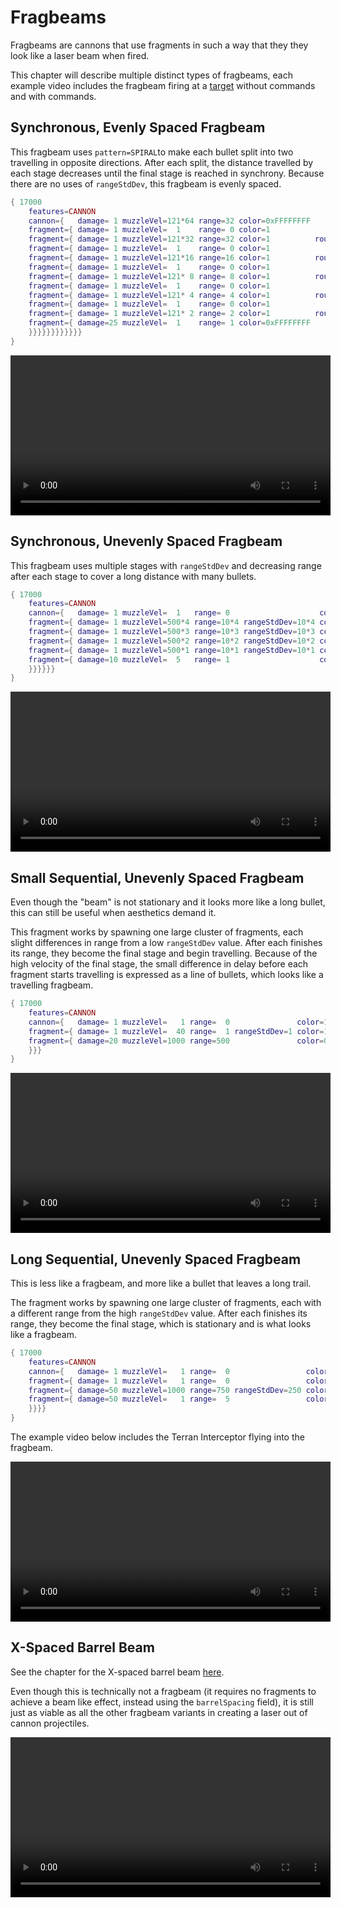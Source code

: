 # Fragbeams

Fragbeams are cannons that use fragments in such a way that they they look like a laser beam when fired.

This chapter will describe multiple distinct types of fragbeams, each example video includes the fragbeam firing at a [target](./further_ship_testing.html?highlight=target#spawning-targets-and-asteroids) without commands and with commands.

## Synchronous, Evenly Spaced Fragbeam

This fragbeam uses `pattern=SPIRAL`to make each bullet split into two travelling in opposite directions. After each split, the distance travelled by each stage decreases until the final stage is reached in synchrony. Because there are no uses of `rangeStdDev`, this fragbeam is evenly spaced.

```lua
{ 17000
    features=CANNON
	cannon={   damage= 1 muzzleVel=121*64 range=32 color=0xFFFFFFFF                                                                    explosive=FINAL|FRAG_NOFLASH roundsPerSec=0.5 recoil=0
	fragment={ damage= 1 muzzleVel=  1    range= 0 color=1                           pattern=ABSOLUTE|       CONSTANT spread=90*pi/180 explosive=FINAL|FRAG_NOFLASH
	fragment={ damage= 1 muzzleVel=121*32 range=32 color=1          roundsPerBurst=2 pattern=ABSOLUTE|SPIRAL          spread=90*pi/180 explosive=FINAL|FRAG_NOFLASH
	fragment={ damage= 1 muzzleVel=  1    range= 0 color=1                           pattern=ABSOLUTE|       CONSTANT spread=90*pi/180 explosive=FINAL|FRAG_NOFLASH
	fragment={ damage= 1 muzzleVel=121*16 range=16 color=1          roundsPerBurst=2 pattern=ABSOLUTE|SPIRAL          spread=90*pi/180 explosive=FINAL|FRAG_NOFLASH
	fragment={ damage= 1 muzzleVel=  1    range= 0 color=1                           pattern=ABSOLUTE|       CONSTANT spread=90*pi/180 explosive=FINAL|FRAG_NOFLASH
	fragment={ damage= 1 muzzleVel=121* 8 range= 8 color=1          roundsPerBurst=2 pattern=ABSOLUTE|SPIRAL          spread=90*pi/180 explosive=FINAL|FRAG_NOFLASH
	fragment={ damage= 1 muzzleVel=  1    range= 0 color=1                           pattern=ABSOLUTE|       CONSTANT spread=90*pi/180 explosive=FINAL|FRAG_NOFLASH
	fragment={ damage= 1 muzzleVel=121* 4 range= 4 color=1          roundsPerBurst=2 pattern=ABSOLUTE|SPIRAL          spread=90*pi/180 explosive=FINAL|FRAG_NOFLASH
	fragment={ damage= 1 muzzleVel=  1    range= 0 color=1                           pattern=ABSOLUTE|       CONSTANT spread=90*pi/180 explosive=FINAL|FRAG_NOFLASH
	fragment={ damage= 1 muzzleVel=121* 2 range= 2 color=1          roundsPerBurst=2 pattern=ABSOLUTE|SPIRAL          spread=90*pi/180 explosive=FINAL|FRAG_NOFLASH
	fragment={ damage=25 muzzleVel=  1    range= 1 color=0xFFFFFFFF                  pattern=ABSOLUTE                                  explosive=      FRAG_NOFLASH
	}}}}}}}}}}}}
}
```

<video height=256 controls>
  <source src="diagrams/fragbeam_1.mp4" type="video/mp4">
  Your browser does not support the video tag.
</video>

## Synchronous, Unevenly Spaced Fragbeam

This fragbeam uses multiple stages with `rangeStdDev` and decreasing range after each stage to cover a long distance with many bullets.

```lua
{ 17000
 	features=CANNON
	cannon={   damage= 1 muzzleVel=  1   range= 0                    color=1                           explosive=FINAL|FRAG_NOFLASH roundsPerSec=4    recoil=0
	fragment={ damage= 1 muzzleVel=500*4 range=10*4 rangeStdDev=10*4 color=1          pattern=ABSOLUTE explosive=FINAL|FRAG_NOFLASH roundsPerBurst=64
	fragment={ damage= 1 muzzleVel=500*3 range=10*3 rangeStdDev=10*3 color=1          pattern=ABSOLUTE explosive=FINAL|FRAG_NOFLASH
	fragment={ damage= 1 muzzleVel=500*2 range=10*2 rangeStdDev=10*2 color=1          pattern=ABSOLUTE explosive=FINAL|FRAG_NOFLASH
	fragment={ damage= 1 muzzleVel=500*1 range=10*1 rangeStdDev=10*1 color=1          pattern=ABSOLUTE explosive=FINAL|FRAG_NOFLASH
	fragment={ damage=10 muzzleVel=  5   range= 1                    color=0x7FFFFFFF pattern=ABSOLUTE explosive=      FRAG_NOFLASH
	}}}}}}
}
```

<video height=256 controls>
  <source src="diagrams/fragbeam_2.mp4" type="video/mp4">
  Your browser does not support the video tag.
</video>

## Small Sequential, Unevenly Spaced Fragbeam

Even though the "beam" is not stationary and it looks more like a long bullet, this can still be useful when aesthetics demand it.

This fragment works by spawning one large cluster of fragments, each slight differences in range from a low `rangeStdDev` value. After each finishes its range, they become the final stage and begin travelling. Because of the high velocity of the final stage, the small difference in delay before each fragment starts travelling is expressed as a line of bullets, which looks like a travelling fragbeam.

```lua
{ 17000
 	features=CANNON
	cannon={   damage= 1 muzzleVel=   1 range=  0               color=1          explosive=FINAL|FRAG_NOFLASH                   roundsPerSec=2 recoil=0
	fragment={ damage= 1 muzzleVel=  40 range=  1 rangeStdDev=1 color=1          explosive=FINAL|FRAG_NOFLASH roundsPerBurst=16
	fragment={ damage=20 muzzleVel=1000 range=500               color=0xFFFFFFFF explosive=      FRAG_NOFLASH
	}}}
}
```

<video height=256 controls>
  <source src="diagrams/fragbeam_3.mp4" type="video/mp4">
  Your browser does not support the video tag.
</video>

## Long Sequential, Unevenly Spaced Fragbeam

This is less like a fragbeam, and more like a bullet that leaves a long trail.

The fragment works by spawning one large cluster of fragments, each with a different range from the high `rangeStdDev` value. After each finishes its range, they become the final stage, which is stationary and is what looks like a fragbeam.

```lua
{ 17000
 	features=CANNON
	cannon={   damage= 1 muzzleVel=   1 range=  0                 color=1                                              roundsPerSec=2 recoil=0
	fragment={ damage= 1 muzzleVel=   1 range=  0                 color=1          roundsPerBurst=255
	fragment={ damage=50 muzzleVel=1000 range=750 rangeStdDev=250 color=0xFFFFFFFF
	fragment={ damage=50 muzzleVel=   1 range=  5                 color=0xFFFFFFFF                    pattern=ABSOLUTE
	}}}}
}
```

The example video below includes the Terran Interceptor flying into the fragbeam.

<video height=256 controls>
  <source src="diagrams/fragbeam_4.mp4" type="video/mp4">
  Your browser does not support the video tag.
</video>

## X-Spaced Barrel Beam

See the chapter for the X-spaced barrel beam [here](./x-spaced_barrel_beams.md).

Even though this is technically not a fragbeam (it requires no fragments to achieve a beam like effect, instead using the `barrelSpacing` field), it is still just as viable as all the other fragbeam variants in creating a laser out of cannon projectiles.

<video height=256 controls>
  <source src="diagrams/x-spaced_barrel_beam.mp4" type="video/mp4">
  Your browser does not support the video tag.
</video>